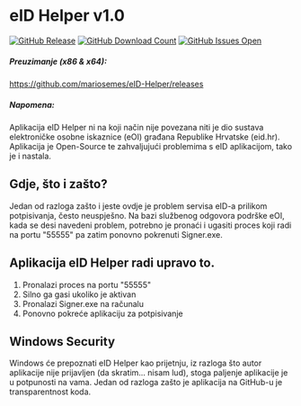 # eID Helper v1.0

[![GitHub Release](https://github-basic-badges.herokuapp.com/release/mariosemes/eID-Helper.svg)]() [![GitHub Download Count](https://github-basic-badges.herokuapp.com/downloads/mariosemes/eID-Helper/total.svg)]() [![GitHub Issues Open](https://github-basic-badges.herokuapp.com/issues/mariosemes/eID-Helper.svg)]()

##### Preuzimanje (x86 & x64):
https://github.com/mariosemes/eID-Helper/releases

##### Napomena:
Aplikacija eID Helper ni na koji način nije povezana niti je dio sustava elektroničke osobne iskaznice (eOI) građana Republike Hrvatske (eid.hr). Aplikacija je Open-Source te zahvaljujući problemima s eID aplikacijom, tako je i nastala.


## Gdje, što i zašto?
Jedan od razloga zašto i jeste ovdje je problem servisa eID-a prilikom potpisivanja, često neuspješno. Na bazi službenog odgovora podrške eOI, kada se desi navedeni problem, potrebno je pronaći i ugasiti proces koji radi na portu "55555" pa zatim ponovno pokrenuti Signer.exe.

## Aplikacija eID Helper radi upravo to.
1. Pronalazi proces na portu "55555"
2. Silno ga gasi ukoliko je aktivan
3. Pronalazi Signer.exe na računalu
4. Ponovno pokreće aplikaciju za potpisivanje

## Windows Security
Windows će prepoznati eID Helper kao prijetnju, iz razloga što autor aplikacije nije prijavljen (da skratim... nisam lud), stoga paljenje aplikacije je u potpunosti na vama.
Jedan od razloga zašto je aplikacija na GitHub-u je transparentnost koda.
